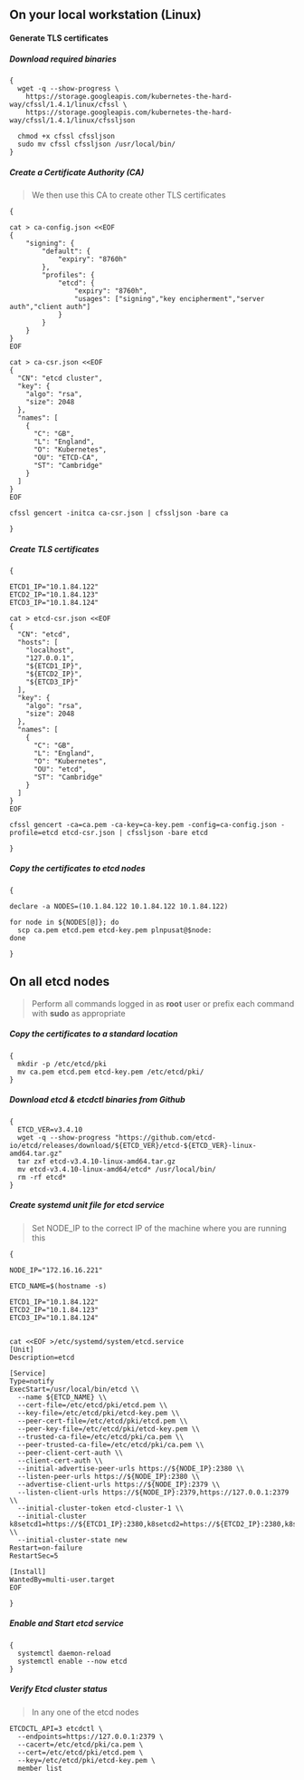 
## On your local workstation (Linux)

#### Generate TLS certificates
##### Download required binaries
```
{
  wget -q --show-progress \
    https://storage.googleapis.com/kubernetes-the-hard-way/cfssl/1.4.1/linux/cfssl \
    https://storage.googleapis.com/kubernetes-the-hard-way/cfssl/1.4.1/linux/cfssljson
  
  chmod +x cfssl cfssljson
  sudo mv cfssl cfssljson /usr/local/bin/
}
```
##### Create a Certificate Authority (CA)
> We then use this CA to create other TLS certificates
```
{

cat > ca-config.json <<EOF
{
    "signing": {
        "default": {
            "expiry": "8760h"
        },
        "profiles": {
            "etcd": {
                "expiry": "8760h",
                "usages": ["signing","key encipherment","server auth","client auth"]
            }
        }
    }
}
EOF

cat > ca-csr.json <<EOF
{
  "CN": "etcd cluster",
  "key": {
    "algo": "rsa",
    "size": 2048
  },
  "names": [
    {
      "C": "GB",
      "L": "England",
      "O": "Kubernetes",
      "OU": "ETCD-CA",
      "ST": "Cambridge"
    }
  ]
}
EOF

cfssl gencert -initca ca-csr.json | cfssljson -bare ca

}
```
##### Create TLS certificates
```
{

ETCD1_IP="10.1.84.122"
ETCD2_IP="10.1.84.123"
ETCD3_IP="10.1.84.124"

cat > etcd-csr.json <<EOF
{
  "CN": "etcd",
  "hosts": [
    "localhost",
    "127.0.0.1",
    "${ETCD1_IP}",
    "${ETCD2_IP}",
    "${ETCD3_IP}"
  ],
  "key": {
    "algo": "rsa",
    "size": 2048
  },
  "names": [
    {
      "C": "GB",
      "L": "England",
      "O": "Kubernetes",
      "OU": "etcd",
      "ST": "Cambridge"
    }
  ]
}
EOF

cfssl gencert -ca=ca.pem -ca-key=ca-key.pem -config=ca-config.json -profile=etcd etcd-csr.json | cfssljson -bare etcd

}
```
##### Copy the certificates to etcd nodes
```
{

declare -a NODES=(10.1.84.122 10.1.84.122 10.1.84.122)

for node in ${NODES[@]}; do
  scp ca.pem etcd.pem etcd-key.pem plnpusat@$node: 
done

}
```

## On all etcd nodes

> Perform all commands logged in as **root** user or prefix each command with **sudo** as appropriate

##### Copy the certificates to a standard location
```
{
  mkdir -p /etc/etcd/pki
  mv ca.pem etcd.pem etcd-key.pem /etc/etcd/pki/ 
}
```

##### Download etcd & etcdctl binaries from Github
```
{
  ETCD_VER=v3.4.10
  wget -q --show-progress "https://github.com/etcd-io/etcd/releases/download/${ETCD_VER}/etcd-${ETCD_VER}-linux-amd64.tar.gz"
  tar zxf etcd-v3.4.10-linux-amd64.tar.gz
  mv etcd-v3.4.10-linux-amd64/etcd* /usr/local/bin/
  rm -rf etcd*
}
```

##### Create systemd unit file for etcd service
> Set NODE_IP to the correct IP of the machine where you are running this
```
{

NODE_IP="172.16.16.221"

ETCD_NAME=$(hostname -s)

ETCD1_IP="10.1.84.122"
ETCD2_IP="10.1.84.123"
ETCD3_IP="10.1.84.124"


cat <<EOF >/etc/systemd/system/etcd.service
[Unit]
Description=etcd

[Service]
Type=notify
ExecStart=/usr/local/bin/etcd \\
  --name ${ETCD_NAME} \\
  --cert-file=/etc/etcd/pki/etcd.pem \\
  --key-file=/etc/etcd/pki/etcd-key.pem \\
  --peer-cert-file=/etc/etcd/pki/etcd.pem \\
  --peer-key-file=/etc/etcd/pki/etcd-key.pem \\
  --trusted-ca-file=/etc/etcd/pki/ca.pem \\
  --peer-trusted-ca-file=/etc/etcd/pki/ca.pem \\
  --peer-client-cert-auth \\
  --client-cert-auth \\
  --initial-advertise-peer-urls https://${NODE_IP}:2380 \\
  --listen-peer-urls https://${NODE_IP}:2380 \\
  --advertise-client-urls https://${NODE_IP}:2379 \\
  --listen-client-urls https://${NODE_IP}:2379,https://127.0.0.1:2379 \\
  --initial-cluster-token etcd-cluster-1 \\
  --initial-cluster k8setcd1=https://${ETCD1_IP}:2380,k8setcd2=https://${ETCD2_IP}:2380,k8setcd3=https://${ETCD3_IP}:2380 \\
  --initial-cluster-state new
Restart=on-failure
RestartSec=5

[Install]
WantedBy=multi-user.target
EOF

}
```

##### Enable and Start etcd service
```
{
  systemctl daemon-reload
  systemctl enable --now etcd
}
```

##### Verify Etcd cluster status
> In any one of the etcd nodes
```
ETCDCTL_API=3 etcdctl \
  --endpoints=https://127.0.0.1:2379 \
  --cacert=/etc/etcd/pki/ca.pem \
  --cert=/etc/etcd/pki/etcd.pem \
  --key=/etc/etcd/pki/etcd-key.pem \
  member list
```
